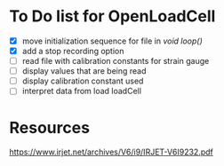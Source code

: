 # To Do list for OpenLoadCell

- [x] move initialization sequence for file in _void loop()_
- [x] add a stop recording option
- [ ] read file with calibration constants for strain gauge
- [ ] display values that are being read
- [ ] display calibration constant used
- [ ] interpret data from load loadCell

# Resources 
https://www.irjet.net/archives/V6/i9/IRJET-V6I9232.pdf
